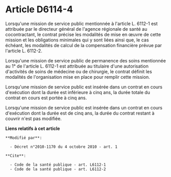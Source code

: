 # Article D6114-4

Lorsqu'une mission de service public mentionnée à l'article L. 6112-1 est attribuée par le directeur général de l'agence
régionale de santé au cocontractant, le contrat précise les modalités de mise en œuvre de cette mission et les obligations
minimales qui y sont liées ainsi que, le cas échéant, les modalités de calcul de la compensation financière prévue par
l'article L. 6112-2. 

Lorsqu'une mission de service public de permanence des soins mentionnée au 1° de l'article L. 6112-1 est attribuée au
titulaire d'une autorisation d'activités de soins de médecine ou de chirurgie, le contrat définit les modalités de
l'organisation mise en place pour remplir cette mission. 

Lorsqu'une mission de service public est insérée dans un contrat en cours d'exécution dont la durée est inférieure à cinq
ans, la durée totale du contrat en cours est portée à cinq ans. 

Lorsqu'une mission de service public est insérée dans un contrat en cours d'exécution dont la durée est de cinq ans, la durée
du contrat restant à couvrir n'est pas modifiée.

**Liens relatifs à cet article**

	**Modifié par**:

	  - Décret n°2010-1170 du 4 octobre 2010 - art. 1

	**Cite**:

	  - Code de la santé publique - art. L6112-1
	  - Code de la santé publique - art. L6112-2
